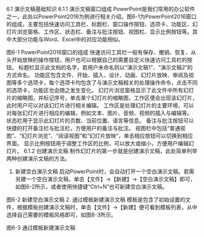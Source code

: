 6.1 演示文稿基础知识
6.1.1 演示文稿窗口组成
PowerPoint是我们常用的办公软件之一，此处以PowerPoint2016为例进行相关介绍。图6-1为PowerPoint2016窗口的组成，主要包括快速访问工具栏、标题栏、窗口操作按钮、选项卡、功能区、幻灯片浏览窗格、工作区、状态栏、备注与批注按钮、视图栏、显示比例按钮等。其中大部分功能与Word、Excel中的对应功能相似。
 
图6-1 PowerPoint2016窗口的组成
快速访问工具栏一般有保存、撤销、恢复、从头开始放映的操作按钮，用户也可以根据自己的需要自定义快速访问工具栏的按钮。
标题栏显示此文档的名字，若用户未命名则以“演示文稿1”、“演示文稿2”的方式命名。
功能区包含文件、开始、插入、设计、动画、幻灯片放映、审阅及视图等多个选项卡，每个选项卡均包含了与演示文稿相关的处理操作命令，点击不同的选项卡，功能区也会随之发生变化。
幻灯片浏览窗格显示了此文件中所有幻灯片的缩略图，并标记序号，单击某个幻灯片的缩略图，工作区便会出现该幻灯片，此时用户可以对该幻灯片进行相关编辑。
工作区是处理幻灯片的主要环境，可以对每张幻灯片进行相应的编辑，例如文本、图片、音频、视频的插入与编辑等。
状态栏用于显示此幻灯片的页数、当前位置、语言等信息。
备注与批注按钮可以快捷的打开备注栏与批注栏，方便用户的备注与批注。
视图栏中包括“普通视图”、“幻灯片浏览”、“阅读视图”和“幻灯片放映”，单击相应按钮可以切换到相应界面。
显示比例按钮用于调整工作区的比例，可以放大或缩小，方便用户编辑幻灯片。
6.1.2 创建演示文稿
制作幻灯片的第一步就是创建演示文稿，此处简单列举两种创建演示文稿的方法。
1. 新建空白演示文稿
启动PowerPoint时，会自动打开一个空白演示文稿。若需另建一个空白演示文稿，单击【文件】→【新建】→【空白演示文稿】即可，如图6-2所示，或者使用快捷键“Ctrl+N”也可新建空白演示文稿。
 
图6-2 新建空白演示文稿
2. 通过模板新建演示文稿
模板是包含了初始设置的文件，根据模板创建演示文稿时，单击【文件】→【新建】便可看到模板列表，从中选择自己需要的模板风格即可，如图6-3所示。
 
图6-3 通过模板新建演示文稿
